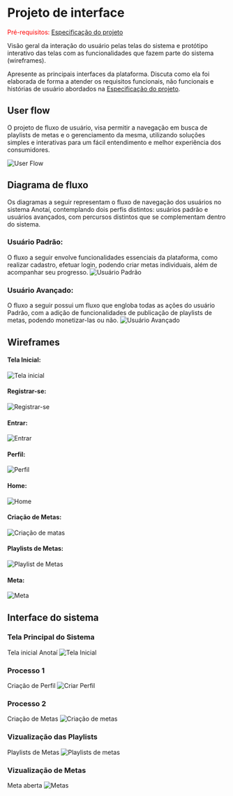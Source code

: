
# Projeto de interface

<span style="color:red">Pré-requisitos: <a href="02-Especificacao.md"> Especificação do projeto</a></span>

Visão geral da interação do usuário pelas telas do sistema e protótipo interativo das telas com as funcionalidades que fazem parte do sistema (wireframes).

 Apresente as principais interfaces da plataforma. Discuta como ela foi elaborada de forma a atender os requisitos funcionais, não funcionais e histórias de usuário abordados na <a href="02-Especificacao.md"> Especificação do projeto</a></span>.

 ## User flow

O projeto de fluxo de usuário, visa permitir a navegação em busca de playlists de metas e o gerenciamento da mesma, utilizando soluções simples e interativas para um fácil entendimento e melhor experiência dos consumidores.

![User Flow](images/userflow.png)

## Diagrama de fluxo

Os diagramas a seguir representam o fluxo de navegação dos usuários no sistema Anotaí, contemplando dois perfis distintos: usuários padrão e usuários avançados, com percursos distintos que se complementam dentro do sistema.

### Usuário Padrão:

O fluxo a seguir envolve funcionalidades essenciais da plataforma, como realizar cadastro, efetuar login, podendo criar metas individuais, além de acompanhar seu progresso.
![Usuário Padrão](images/fluxo-usuario-p.png) 

### Usuário Avançado:

O fluxo a seguir possui um fluxo que engloba todas as ações do usuário Padrão, com a adição de funcionalidades de publicação de playlists de metas, podendo monetizar-las ou não.
![Usuário Avançado](images/fluxo-usuario-m.png)

## Wireframes

#### Tela Inicial:
![Tela inicial](images/tela-inicial-bf.png)

#### Registrar-se:
![Registrar-se](images/Registrar-se-bf.png)

#### Entrar:
![Entrar](images/Entrar-bf.png)

#### Perfil:
![Perfil](images/perfil-bf.png)

#### Home:
![Home](images/home-bf.png)

#### Criação de Metas:
![Criação de matas](images/criar-tarefas-bf.png)

#### Playlists de Metas:
![Playlist de Metas](images/Playlist-de-meta-bf.png)

#### Meta:
![Meta](images/Meta-bf.png)
 
## Interface do sistema

### Tela Principal do Sistema

Tela inicial Anotaí
![Tela Inicial](images/wireframe/tela-inicial.png)

### Processo 1 

Criação de Perfil
![Criar Perfil](images/wireframe/perfil.png)

### Processo 2

Criação de Metas
![Criação de metas](images/wireframe/criar-tarefas.png)

### Vizualização das Playlists

Playlists de Metas
![Playlists de metas](images/wireframe/Playlist-de-meta.png)

### Vizualização de Metas

Meta aberta
![Metas](images/wireframe/Meta.png)
